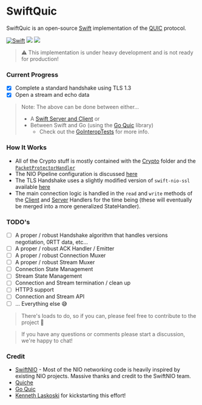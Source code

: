 # SwiftQuic
SwiftQuic is an open-source [Swift] implementation of the [QUIC] protocol.

[![Swift](https://github.com/swift-quic/swift-quic/actions/workflows/swift.yml/badge.svg)](https://github.com/swift-quic/swift-quic/actions/workflows/swift.yml)
[![](https://img.shields.io/endpoint?url=https%3A%2F%2Fswiftpackageindex.com%2Fapi%2Fpackages%2Fswift-quic%2Fswift-quic%2Fbadge%3Ftype%3Dswift-versions)](https://swiftpackageindex.com/swift-quic/swift-quic)
[![](https://img.shields.io/endpoint?url=https%3A%2F%2Fswiftpackageindex.com%2Fapi%2Fpackages%2Fswift-quic%2Fswift-quic%2Fbadge%3Ftype%3Dplatforms)](https://swiftpackageindex.com/swift-quic/swift-quic)

> ⚠️  This implementation is under heavy development and is not ready for production!

### Current Progress
- [x] Complete a standard handshake using TLS 1.3
- [x] Open a stream and echo data
> Note: The above can be done between either...
>    - A [Swift Server and Client](https://github.com/swift-quic/swift-quic/tree/develop/Tests/QuicTests/NIOTests/HandshakeTests.swift) or
>    - Between Swift and Go (using the [Go Quic](https://github.com/quic-go/quic-go) library)
>        - Check out the [GoInteropTests](https://github.com/swift-quic/swift-quic/tree/develop/Tests/QuicTests/NIOTests/GoInteropTests) for more info.

### How It Works
- All of the Crypto stuff is mostly contained with the [Crypto](https://github.com/swift-quic/swift-quic/tree/develop/Sources/Quic/Crypto) folder and the [`PacketProtectorHandler`](https://github.com/swift-quic/swift-quic/blob/develop/Sources/Quic/NIO/Connection/Handlers/PacketProtectorHandler.swift)
- The NIO Pipeline configuration is discussed [here](https://github.com/swift-quic/swift-quic/discussions/6)
- The TLS Handshake uses a slightly modified version of `swift-nio-ssl` available [here](https://github.com/btoms20/swift-nio-ssl)
- The main connection logic is handled in the `read` and `write` methods of the [Client](https://github.com/swift-quic/swift-quic/blob/develop/Sources/Quic/NIO/Connection/Handlers/ClientHandler.swift) and [Server](https://github.com/swift-quic/swift-quic/blob/develop/Sources/Quic/NIO/Connection/Handlers/ServerHandler.swift) Handlers for the time being (these will eventually be merged into a more generalized StateHandler). 

### TODO's
- [ ] A proper / robust Handshake algorithm that handles versions negotiation, 0RTT data, etc...
- [ ] A proper / robust ACK Handler / Emitter
- [ ] A proper / robust Connection Muxer
- [ ] A proper / robust Stream Muxer
- [ ] Connection State Management
- [ ] Stream State Management
- [ ] Connection and Stream termination / clean up
- [ ] HTTP3 support
- [ ] Connection and Stream API
- [ ] ... Everything else 😅
> There's loads to do, so if you can, please feel free to contribute to the project 🤝

> If you have any questions or comments please start a discussion, we're happy to chat!

### Credit
- [SwiftNIO](https://github.com/apple/swift-nio) - Most of the NIO networking code is heavily inspired by existing NIO projects. Massive thanks and credit to the SwiftNIO team.
- [Quiche](https://github.com/cloudflare/quiche/tree/master)
- [Go Quic](https://github.com/quic-go/quic-go)
- [Kenneth Laskoski](https://github.com/kennethlaskoski) for kickstarting this effort!

[QUIC]: https://www.rfc-editor.org/info/rfc9000
[Swift]: https://www.swift.org/about
